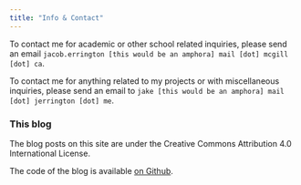 ```yaml
---
title: "Info & Contact"
---
```


To contact me for academic or other school related inquiries, please send an
email `jacob.errington [this would be an amphora] mail [dot] mcgill [dot] ca`.

To contact me for anything related to my projects or with miscellaneous
inquiries, please send an email to
`jake [this would be an amphora] mail [dot] jerrington [dot] me`.

### This blog

The blog posts on this site are under the Creative Commons Attribution 4.0
International License.

The code of the blog is available
[on Github](http://github.com/tsani/jerrington.me).
